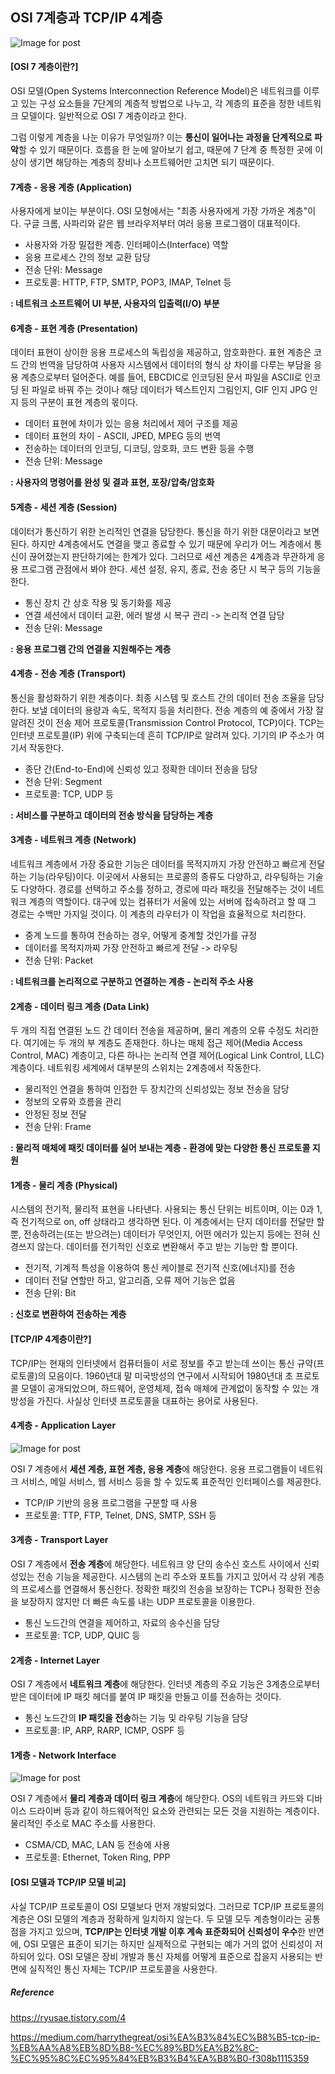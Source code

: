 ## OSI 7계층과 TCP/IP 4계층



![Image for post](https://miro.medium.com/max/920/1*tnEkvHfXNnhv7xAthT2sJQ.png)



#### [OSI 7 계층이란?]

OSI 모델(Open Systems Interconnection Reference Model)은 네트워크를 이루고 있는 구성 요소들을 7단계의 계층적 방법으로 나누고, 각 계층의 표준을 정한 네트워크 모델이다. 일반적으로 OSI 7 계층이라고 한다. 

그럼 이렇게 계층을 나눈 이유가 무엇일까? 이는 **통신이 일어나는 과정을 단계적으로 파악**할 수 있기 때문이다. 흐름을 한 눈에 알아보기 쉽고, 때문에 7 단계 중 특정한 곳에 이상이 생기면 해당하는 계층의 장비나 소프트웨어만 고치면 되기 때문이다.



#### 7계층 - 응용 계층 (Application)

사용자에게 보이는 부분이다. OSI 모형에서는 "최종 사용자에게 가장 가까운 계층"이다. 구글 크롬, 사파리와 같은 웹 브라우저부터 여러 응용 프로그램이 대표적이다. 

- 사용자와 가장 밀접한 계층. 인터페이스(Interface) 역할
- 응용 프로세스 간의 정보 교환 담당
- 전송 단위: Message
- 프로토콜: HTTP, FTP, SMTP, POP3, IMAP, Telnet 등

**: 네트워크 소프트웨어 UI 부분, 사용자의 입출력(I/O) 부분**



#### 6계층 - 표현 계층 (Presentation)

데이터 표현이 상이한 응용 프로세스의 독립성을 제공하고, 암호화한다. 표현 계층은 코드 간의 번역을 담당하여 사용자 시스템에서 데이터의 형식 상 차이를 다루는 부담을 응용 계층으로부터 덜어준다. 예를 들어, EBCDIC로 인코딩된 문서 파일을 ASCII로 인코딩 된 파일로 바꿔 주는 것이나 해당 데이터가 텍스트인지 그림인지, GIF 인지 JPG 인지 등의 구분이 표현 계층의 몫이다.

- 데이터 표현에 차이가 있는 응용 처리에서 제어 구조를 제공
- 데이터 표현의 차이 - ASCII, JPED, MPEG 등의 번역
- 전송하는 데이터의 인코딩, 디코딩, 암호화, 코드 변환 등을 수행
- 전송 단위: Message

**: 사용자의 명령어를 완성 및 결과 표현, 포장/압축/암호화**



#### 5계층 - 세션 계층 (Session)

데이터가 통신하기 위한 논리적인 연결을 담당한다. 통신을 하기 위한 대문이라고 보면 된다. 하지만 4계층에서도 연결을 맺고 종료할 수 있기 때문에 우리가 어느 계층에서 통신이 끊어졌는지 판단하기에는 한계가 있다. 그러므로 세션 계층은 4계층과 무관하게 응용 프로그램 관점에서 봐야 한다. 세션 설정, 유지, 종료, 전송 중단 시 복구 등의 기능을 한다.

- 통신 장치 간 상호 작용 및 동기화를 제공
- 연결 세션에서 데이터 교환, 에러 발생 시 복구 관리 -> 논리적 연결 담당
- 전송 단위: Message

**: 응용 프로그램 간의 연결을 지원해주는 계층**



#### 4계층 - 전송 계층 (Transport)

통신을 활성화하기 위한 계층이다. 최종 시스템 및 호스트 간의 데이터 전송 조율을 담당한다. 보낼 데이터의 용량과 속도, 목적지 등을 처리한다. 전송 계층의 예 중에서 가장 잘 알려진 것이 전송 제어 프로토콜(Transmission Control Protocol, TCP)이다. TCP는 인터넷 프로토콜(IP) 위에 구축되는데 흔히 TCP/IP로 알려져 있다. 기기의 IP 주소가 여기서 작동한다.

- 종단 간(End-to-End)에 신뢰성 있고 정확한 데이터 전송을 담당
- 전송 단위: Segment
- 프로토콜: TCP, UDP 등

**: 서비스를 구분하고 데이터의 전송 방식을 담당하는 계층**



#### 3계층 - 네트워크 계층 (Network)

네트워크 계층에서 가장 중요한 기능은 데이터를 목적지까지 가장 안전하고 빠르게 전달하는 기능(라우팅)이다. 이곳에서 사용되는 프로콜의 종류도 다양하고, 라우팅하는 기술도 다양하다. 경로를 선택하고 주소를 정하고, 경로에 따라 패킷을 전달해주는 것이 네트워크  계층의 역할이다. 대구에 있는 컴퓨터가 서울에 있는 서버에 접속하려고 할 때 그 경로는 수백만 가지일 것이다. 이 계층의 라우터가 이 작업을 효율적으로 처리한다.

- 중계 노드를 통하여 전송하는 경우, 어떻게 중계할 것인가를 규정
- 데이터를 목적지까찌 가장 안전하고 빠르게 전달 -> 라우팅
- 전송 단위: Packet

**: 네트워크를 논리적으로 구분하고 연결하는 계층 - 논리적 주소 사용**



#### 2계층 - 데이터 링크 계층 (Data Link)

두 개의 직접 연결된 노드 간 데이터 전송을 제공하며, 물리 계층의 오류 수정도 처리한다. 여기에는 두 개의 부 계층도 존재한다. 하나는 매체 접근 제어(Media Access Control, MAC) 계층이고, 다른 하나는 논리적 연결 제어(Logical Link Control, LLC) 계층이다. 네트워킹 세계에서 대부분의 스위치는 2계층에서 작동한다.

- 물리적인 연결을 통하여 인접한 두 장치간의 신뢰성있는 정보 전송을 담당
- 정보의 오류와 흐름을 관리
- 안정된 정보 전달
- 전송 단위: Frame

**: 물리적 매체에 패킷 데이터를 실어 보내는 계층 - 환경에 맞는 다양한 통신 프로토콜 지원**



#### 1계층 - 물리 계층 (Physical)

시스템의 전기적, 물리적 표현을 나타낸다. 사용되는 통신 단위는 비트이며, 이는 0과 1, 즉 전기적으로 on, off 상태라고 생각하면 된다. 이 계층에서는 단지 데이터를 전달만 할 뿐, 전송하려는(또는 받으려는) 데이터가 무엇인지, 어떤 에러가 있는지 등에는 전혀 신경쓰지 않는다. 데이터를 전기적인 신호로 변환해서 주고 받는 기능만 할 뿐이다.

- 전기적, 기계적 특성을 이용하여 통신 케이블로 전기적 신호(에너지)를 전송
- 데이터 전달 연할만 하고, 알고리즘, 오류 제어 기능은 없음
- 전송 단위: Bit

**: 신호로 변환하여 전송하는 계층**







#### [TCP/IP 4계층이란?]

TCP/IP는 현재의 인터넷에서 컴퓨터들이 서로 정보를 주고 받는데 쓰이는 통신 규약(프로토콜)의 모음이다. 1960년대 말 미국방성의 연구에서 시작되어 1980년대 초 프로토콜 모델이 공개되었으며, 하드웨어, 운영체제, 접속 매체에 관계없이 동작할 수 있는 개방성을 가진다. 사실상 인터넷 프로토콜을 대표하는 용어로 사용된다.



#### 4계층 - Application Layer

![Image for post](https://miro.medium.com/max/1279/1*QTO1Q2QPKDCGw55EVQADzA.png)



OSI 7 계층에서 **세션 계층, 표현 계층, 응용 계층**에 해당한다. 응용 프로그램들이 네트워크 서비스, 메일 서비스, 웹 서비스 등을 할 수 있도록 표준적인 인터페이스를 제공한다.

- TCP/IP 기반의 응용 프로그램을 구분할 때 사용
- 프로토콜: TTP, FTP, Telnet, DNS, SMTP, SSH 등



#### 3계층 - Transport Layer

OSI 7 계층에서 **전송 계층**에 해당한다. 네트워크 양 단의 송수신 호스트 사이에서 신뢰성있는 전송 기능을 제공한다. 시스템의 논리 주소와 포트틀 가지고 있어서 각 상위 계층의 프로세스를 연결해서 통신한다. 정확한 패킷의 전송을 보장하는 TCP나 정확한 전송을 보장하지 않지만 더 빠른 속도를 내는 UDP 프로토콜을 이용한다. 

- 통신 노드간의 연결을 제어하고, 자료의 송수신을 담당
- 프로토콜: TCP, UDP, QUIC 등



#### 2계층 - Internet Layer

OSI 7 계층에서 **네트워크 계층**에 해당한다. 인터넷 계층의 주요 기능은 3계층으로부터 받은 데이터에 IP 패킷 헤더를 붙여 IP 패킷을 만들고 이를 전송하는 것이다. 

- 통신 노드간의 **IP 패킷을 전송**하는 기능 및 라우팅 기능을 담당
- 프로토콜: IP, ARP, RARP, ICMP, OSPF 등



#### 1계층 - Network Interface

![Image for post](https://miro.medium.com/max/1311/1*2WyXu8QB_HKSx9o9Ed9VEw.png)



OSI 7 계층에서 **물리 계층과 데이터 링크 계층**에 해당한다. OS의 네트워크 카드와 디바이스 드라이버 등과 같이 하드웨어적인 요소와 관련되는 모든 것을 지원하는 계층이다. 물리적인 주소로 MAC 주소를 사용한다. 

- CSMA/CD, MAC, LAN 등 전송에 사용
- 프로토콜: Ethernet, Token Ring, PPP



#### [OSI 모델과 TCP/IP 모델 비교]

사실 TCP/IP 프로토콜이 OSI 모델보다 먼저 개발되었다. 그러므로 TCP/IP 프로토콜의 계층은 OSI 모델의 계층과 정확하게 일치하지 않는다. 두 모델 모두 계층형이라는 공통점을 가지고 있으며, **TCP/IP는 인터넷 개발 이후 계속 표준화되어 신뢰성이 우수**한 반면에, OSI 모델은 표준이 되기는 하지만 실제적으로 구현되는 예가 거의 없어 신뢰성이 저하되어 있다. OSI 모델은 장비 개발과 통신 자체를 어떻게 표준으로 잡을지 사용되는 반면에 실직적인 통신 자체는 TCP/IP 프로토콜을 사용한다.









##### Reference

https://ryusae.tistory.com/4

https://medium.com/harrythegreat/osi%EA%B3%84%EC%B8%B5-tcp-ip-%EB%AA%A8%EB%8D%B8-%EC%89%BD%EA%B2%8C-%EC%95%8C%EC%95%84%EB%B3%B4%EA%B8%B0-f308b1115359